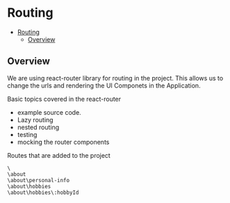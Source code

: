 # Routing

- [Routing](#routing)
  - [Overview](#overview)

## Overview

We are using react-router library for routing in the project. This allows us to change the urls and rendering the UI Componets in the Application.

Basic topics covered in the react-router

- example source code.
- Lazy routing
- nested routing
- testing
- mocking the router components

Routes that are added to the project

```
\
\about
\about\personal-info
\about\hobbies
\about\hobbies\:hobbyId

```
